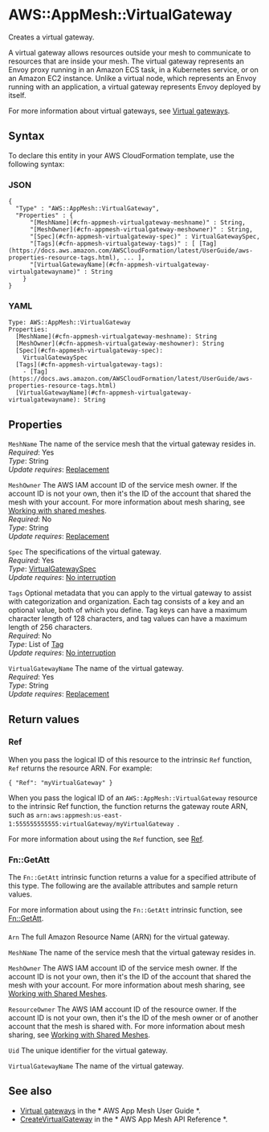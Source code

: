 # AWS::AppMesh::VirtualGateway<a name="aws-resource-appmesh-virtualgateway"></a>

Creates a virtual gateway\.

A virtual gateway allows resources outside your mesh to communicate to resources that are inside your mesh\. The virtual gateway represents an Envoy proxy running in an Amazon ECS task, in a Kubernetes service, or on an Amazon EC2 instance\. Unlike a virtual node, which represents an Envoy running with an application, a virtual gateway represents Envoy deployed by itself\.

For more information about virtual gateways, see [Virtual gateways](https://docs.aws.amazon.com/app-mesh/latest/userguide/virtual_gateways.html)\. 

## Syntax<a name="aws-resource-appmesh-virtualgateway-syntax"></a>

To declare this entity in your AWS CloudFormation template, use the following syntax:

### JSON<a name="aws-resource-appmesh-virtualgateway-syntax.json"></a>

```
{
  "Type" : "AWS::AppMesh::VirtualGateway",
  "Properties" : {
      "[MeshName](#cfn-appmesh-virtualgateway-meshname)" : String,
      "[MeshOwner](#cfn-appmesh-virtualgateway-meshowner)" : String,
      "[Spec](#cfn-appmesh-virtualgateway-spec)" : VirtualGatewaySpec,
      "[Tags](#cfn-appmesh-virtualgateway-tags)" : [ [Tag](https://docs.aws.amazon.com/AWSCloudFormation/latest/UserGuide/aws-properties-resource-tags.html), ... ],
      "[VirtualGatewayName](#cfn-appmesh-virtualgateway-virtualgatewayname)" : String
    }
}
```

### YAML<a name="aws-resource-appmesh-virtualgateway-syntax.yaml"></a>

```
Type: AWS::AppMesh::VirtualGateway
Properties: 
  [MeshName](#cfn-appmesh-virtualgateway-meshname): String
  [MeshOwner](#cfn-appmesh-virtualgateway-meshowner): String
  [Spec](#cfn-appmesh-virtualgateway-spec): 
    VirtualGatewaySpec
  [Tags](#cfn-appmesh-virtualgateway-tags): 
    - [Tag](https://docs.aws.amazon.com/AWSCloudFormation/latest/UserGuide/aws-properties-resource-tags.html)
  [VirtualGatewayName](#cfn-appmesh-virtualgateway-virtualgatewayname): String
```

## Properties<a name="aws-resource-appmesh-virtualgateway-properties"></a>

`MeshName`  <a name="cfn-appmesh-virtualgateway-meshname"></a>
The name of the service mesh that the virtual gateway resides in\.  
*Required*: Yes  
*Type*: String  
*Update requires*: [Replacement](https://docs.aws.amazon.com/AWSCloudFormation/latest/UserGuide/using-cfn-updating-stacks-update-behaviors.html#update-replacement)

`MeshOwner`  <a name="cfn-appmesh-virtualgateway-meshowner"></a>
The AWS IAM account ID of the service mesh owner\. If the account ID is not your own, then it's the ID of the account that shared the mesh with your account\. For more information about mesh sharing, see [Working with shared meshes](https://docs.aws.amazon.com/app-mesh/latest/userguide/sharing.html)\.  
*Required*: No  
*Type*: String  
*Update requires*: [Replacement](https://docs.aws.amazon.com/AWSCloudFormation/latest/UserGuide/using-cfn-updating-stacks-update-behaviors.html#update-replacement)

`Spec`  <a name="cfn-appmesh-virtualgateway-spec"></a>
The specifications of the virtual gateway\.  
*Required*: Yes  
*Type*: [VirtualGatewaySpec](aws-properties-appmesh-virtualgateway-virtualgatewayspec.md)  
*Update requires*: [No interruption](https://docs.aws.amazon.com/AWSCloudFormation/latest/UserGuide/using-cfn-updating-stacks-update-behaviors.html#update-no-interrupt)

`Tags`  <a name="cfn-appmesh-virtualgateway-tags"></a>
Optional metadata that you can apply to the virtual gateway to assist with categorization and organization\. Each tag consists of a key and an optional value, both of which you define\. Tag keys can have a maximum character length of 128 characters, and tag values can have a maximum length of 256 characters\.  
*Required*: No  
*Type*: List of [Tag](https://docs.aws.amazon.com/AWSCloudFormation/latest/UserGuide/aws-properties-resource-tags.html)  
*Update requires*: [No interruption](https://docs.aws.amazon.com/AWSCloudFormation/latest/UserGuide/using-cfn-updating-stacks-update-behaviors.html#update-no-interrupt)

`VirtualGatewayName`  <a name="cfn-appmesh-virtualgateway-virtualgatewayname"></a>
The name of the virtual gateway\.  
*Required*: Yes  
*Type*: String  
*Update requires*: [Replacement](https://docs.aws.amazon.com/AWSCloudFormation/latest/UserGuide/using-cfn-updating-stacks-update-behaviors.html#update-replacement)

## Return values<a name="aws-resource-appmesh-virtualgateway-return-values"></a>

### Ref<a name="aws-resource-appmesh-virtualgateway-return-values-ref"></a>

 When you pass the logical ID of this resource to the intrinsic `Ref` function, `Ref` returns the resource ARN\. For example:

 `{ "Ref": "myVirtualGateway" }` 

When you pass the logical ID of an `AWS::AppMesh::VirtualGateway` resource to the intrinsic Ref function, the function returns the gateway route ARN, such as `arn:aws:appmesh:us-east-1:555555555555:virtualGateway/myVirtualGateway `\.

For more information about using the `Ref` function, see [Ref](https://docs.aws.amazon.com/AWSCloudFormation/latest/UserGuide/intrinsic-function-reference-ref.html)\.

### Fn::GetAtt<a name="aws-resource-appmesh-virtualgateway-return-values-fn--getatt"></a>

The `Fn::GetAtt` intrinsic function returns a value for a specified attribute of this type\. The following are the available attributes and sample return values\.

For more information about using the `Fn::GetAtt` intrinsic function, see [Fn::GetAtt](https://docs.aws.amazon.com/AWSCloudFormation/latest/UserGuide/intrinsic-function-reference-getatt.html)\.

#### <a name="aws-resource-appmesh-virtualgateway-return-values-fn--getatt-fn--getatt"></a>

`Arn`  <a name="Arn-fn::getatt"></a>
The full Amazon Resource Name \(ARN\) for the virtual gateway\.

`MeshName`  <a name="MeshName-fn::getatt"></a>
The name of the service mesh that the virtual gateway resides in\.

`MeshOwner`  <a name="MeshOwner-fn::getatt"></a>
The AWS IAM account ID of the service mesh owner\. If the account ID is not your own, then it's the ID of the account that shared the mesh with your account\. For more information about mesh sharing, see [Working with Shared Meshes](https://docs.aws.amazon.com/app-mesh/latest/userguide/sharing.html)\.

`ResourceOwner`  <a name="ResourceOwner-fn::getatt"></a>
The AWS IAM account ID of the resource owner\. If the account ID is not your own, then it's the ID of the mesh owner or of another account that the mesh is shared with\. For more information about mesh sharing, see [Working with Shared Meshes](https://docs.aws.amazon.com/app-mesh/latest/userguide/sharing.html)\.

`Uid`  <a name="Uid-fn::getatt"></a>
The unique identifier for the virtual gateway\.

`VirtualGatewayName`  <a name="VirtualGatewayName-fn::getatt"></a>
The name of the virtual gateway\.

## See also<a name="aws-resource-appmesh-virtualgateway--seealso"></a>
+  [Virtual gateways](https://docs.aws.amazon.com/app-mesh/latest/userguide/virtual_gateways.html) in the * AWS App Mesh User Guide *\.
+  [CreateVirtualGateway](https://docs.aws.amazon.com/app-mesh/latest/APIReference/API_CreateVirtualGateway.html) in the * AWS App Mesh API Reference *\.